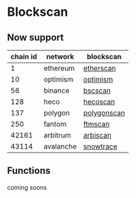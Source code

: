 # Blockscan

## Now support

| chain id | network   | blockscan                                    |
| -------- | --------- | -------------------------------------------- |
| 1        | ethereum  | [etherscan](https://etherscan.io/)           |
| 10       | optimism  | [optimism](https://optimistic.etherscan.io/) |
| 56       | binance   | [bscscan](https://bscscan.com/)              |
| 128      | heco      | [hecoscan](https://hecoinfo.com/)            |
| 137      | polygon   | [polygonscan](https://polygonscan.com/)      |
| 250      | fantom    | [ftmscan](https://ftmscan.com/)              |
| 42161    | arbitrum  | [arbiscan](https://arbiscan.io/)             |
| 43114    | avalanche | [snowtrace](https://snowtrace.io/)           |

## Functions

coming soons

